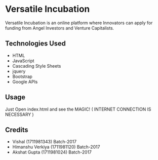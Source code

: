 # Versatile Incubation

Versatile Incubation is an online platform where Innovators can apply for funding from Angel Investors and Venture Capitalists.

## Technologies Used

* HTML
* JavaScript
* Cascading Style Sheets
* jquery
* Bootstrap
* Google APIs

## Usage

Just Open index.html and see the MAGIC!
( INTERNET CONNECTION IS NECESSARY )

## Credits
* Vishal (1711981343) Batch-2017
* Himanshu Verkiya (1711981120) Batch-2017
* Akshat Gupta (1711981024) Batch-2017
